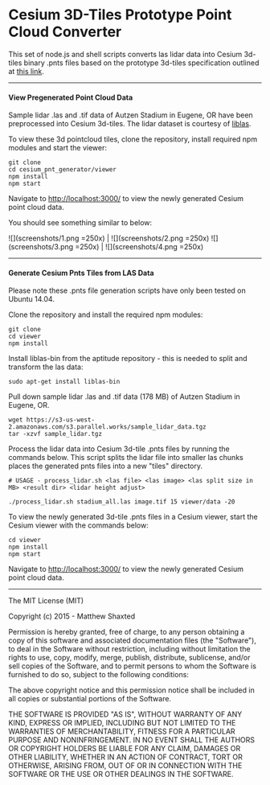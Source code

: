 # Cesium 3D-Tiles Prototype Point Cloud Converter

This set of node.js and shell scripts converts las lidar data into Cesium 3d-tiles binary .pnts files based on the prototype 3d-tiles specification outlined at [this link](https://github.com/AnalyticalGraphicsInc/3d-tiles/tree/master/TileFormats/Points).

* * *

#### View Pregenerated Point Cloud Data

Sample lidar .las and .tif data of Autzen Stadium in Eugene, OR have been preprocessed into Cesium 3d-tiles. The lidar dataset is courtesy of [liblas](http://www.liblas.org/samples/).

To view these 3d pointcloud tiles, clone the repository, install required npm modules and start the viewer: 

```
git clone 
cd cesium_pnt_generator/viewer
npm install
npm start
```

Navigate to [http://localhost:3000/](http://localhost:3000/) to view the newly generated Cesium point cloud data.

You should see something similar to below:

![](screenshots/1.png =250x) | ![](screenshots/2.png =250x)
![](screenshots/3.png =250x) | ![](screenshots/4.png =250x)

* * *

#### Generate Cesium Pnts Tiles from LAS Data

Please note these .pnts file generation scripts have only been tested on Ubuntu 14.04.

Clone the repository and install the required npm modules:

```
git clone 
cd viewer
npm install
```

Install liblas-bin from the aptitude repository - this is needed to split and transform the las data:

```
sudo apt-get install liblas-bin
```

Pull down sample lidar .las and .tif data (178 MB) of Autzen Stadium in Eugene, OR.

```
wget https://s3-us-west-2.amazonaws.com/s3.parallel.works/sample_lidar_data.tgz
tar -xzvf sample_lidar.tgz
```

Process the lidar data into Cesium 3d-tile .pnts files by running the commands below. This script splits the lidar file into smaller las chunks places the generated pnts files into a new "tiles" directory. 

```
# USAGE - process_lidar.sh <las file> <las image> <las split size in MB> <result dir> <lidar height adjust>

./process_lidar.sh stadium_all.las image.tif 15 viewer/data -20
```

To view the newly generated 3d-tile .pnts files in a Cesium viewer, start the Cesium viewer with the commands below:

```
cd viewer
npm install
npm start
```

Navigate to [http://localhost:3000/](http://localhost:3000/) to view the newly generated Cesium point cloud data.

* * *

The MIT License (MIT)

Copyright (c) 2015 - Matthew Shaxted

Permission is hereby granted, free of charge, to any person obtaining a copy of this software and associated documentation files (the "Software"), to deal in the Software without restriction, including without limitation the rights to use, copy, modify, merge, publish, distribute, sublicense, and/or sell copies of the Software, and to permit persons to whom the Software is furnished to do so, subject to the following conditions:

The above copyright notice and this permission notice shall be included in all copies or substantial portions of the Software.

THE SOFTWARE IS PROVIDED "AS IS", WITHOUT WARRANTY OF ANY KIND, EXPRESS OR IMPLIED, INCLUDING BUT NOT LIMITED TO THE WARRANTIES OF MERCHANTABILITY, FITNESS FOR A PARTICULAR PURPOSE AND NONINFRINGEMENT. IN NO EVENT SHALL THE AUTHORS OR COPYRIGHT HOLDERS BE LIABLE FOR ANY CLAIM, DAMAGES OR OTHER LIABILITY, WHETHER IN AN ACTION OF CONTRACT, TORT OR OTHERWISE, ARISING FROM, OUT OF OR IN CONNECTION WITH THE SOFTWARE OR THE USE OR OTHER DEALINGS IN THE SOFTWARE.
